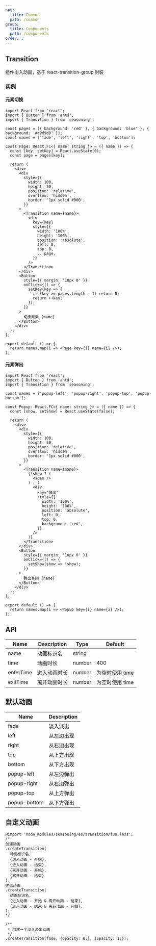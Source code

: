 ```yaml
---
nav:
  title: Common
  path: /common
group:
  title: Components
  path: /components
order: 2
---
```


## Transition

组件出入动画，基于 react-transition-group 封装

### 实例

#### 元素切换

```tsx
import React from 'react';
import { Button } from 'antd';
import { Transition } from 'seasoning';

const pages = [{ background: 'red' }, { background: 'blue' }, { background: '#d9d9d9' }];
const names = ['fade', 'left', 'right', 'top', 'bottom'];

const Page: React.FC<{ name: string }> = ({ name }) => {
  const [key, setKey] = React.useState(0);
  const page = pages[key];

  return (
    <div>
      <div
        style={{
          width: 100,
          height: 50,
          position: 'relative',
          overflow: 'hidden',
          border: '1px solid #000',
        }}
      >
        <Transition name={name}>
          <div
            key={key}
            style={{
              width: '100%',
              height: '100%',
              position: 'absolute',
              left: 0,
              top: 0,
              ...page,
            }}
          />
        </Transition>
      </div>
      <Button
        style={{ margin: '10px 0' }}
        onClick={() => {
          setKey(key => {
            if (key >= pages.length - 1) return 0;
            return ++key;
          });
        }}
      >
        切换元素 {name}
      </Button>
    </div>
  );
};

export default () => {
  return names.map(i => <Page key={i} name={i} />);
};
```

#### 元素弹出

```tsx
import React from 'react';
import { Button } from 'antd';
import { Transition } from 'seasoning';

const names = ['popup-left', 'popup-right', 'popup-top', 'popup-bottom'];

const Popup: React.FC<{ name: string }> = ({ name }) => {
  const [show, setShow] = React.useState(false);

  return (
    <div>
      <div
        style={{
          width: 100,
          height: 50,
          position: 'relative',
          overflow: 'hidden',
          border: '1px solid #000',
        }}
      >
        <Transition name={name}>
          {!show ? (
            <span />
          ) : (
            <div
              key="弹出"
              style={{
                width: '100%',
                height: '100%',
                position: 'absolute',
                left: 0,
                top: 0,
                background: 'red',
              }}
            />
          )}
        </Transition>
      </div>
      <Button
        style={{ margin: '10px 0' }}
        onClick={() => {
          setShow(show => !show);
        }}
      >
        弹出关闭 {name}
      </Button>
    </div>
  );
};

export default () => {
  return names.map(i => <Popup key={i} name={i} />);
};
```

## API

| Name      | Description  | Type   | Default         |
| --------- | ------------ | ------ | --------------- |
| name      | 动画标识名   | string |                 |
| time      | 动画时长     | number | 400             |
| enterTime | 进入动画时长 | number | 为空时使用 time |
| exitTime  | 离开动画时长 | number | 为空时使用 time |

## 默认动画

| Name         | Description |
| ------------ | ----------- |
| fade         | 淡入淡出    |
| left         | 从左边出现  |
| right        | 从右边出现  |
| top          | 从上方出现  |
| bottom       | 从下方出现  |
| popup-left   | 从左边弹出  |
| popup-right  | 从右边弹出  |
| popup-top    | 从上方弹出  |
| popup-bottom | 从下方弹出  |

## 自定义动画

```less
@import 'node_modules/seasoning/es/transition/fun.less';
/*
创建动画
.createTransition(
  动画标识名,
  {进入动画 - 开始},
  {进入动画 - 结束},
  {离开动画 - 开始},
  {离开动画 - 结束}
);
往返动画
.createTransition(
  动画标识名,
  {进入动画 - 开始 & 离开动画 - 结束},
  {进入动画 - 结束 & 离开动画 - 开始},
);
*/

/**
 * 创建一个淡入淡出动画
 */
.createTransition(fade, {opacity: 0;}, {opacity: 1;});
```
